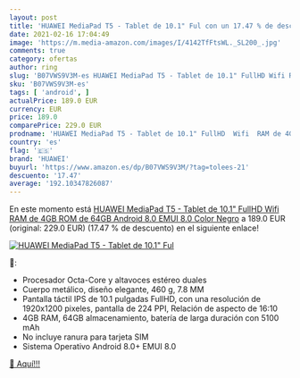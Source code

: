 ```yaml
---
layout: post
title: 'HUAWEI MediaPad T5 - Tablet de 10.1" Ful con un 17.47 % de descuento'
date: 2021-02-16 17:04:49
image: 'https://m.media-amazon.com/images/I/4142TfFtsWL._SL200_.jpg'
comments: true
category: ofertas
author: ring
slug: 'B07VWS9V3M-es HUAWEI MediaPad T5 - Tablet de 10.1" FullHD Wifi RAM de...'
sku: 'B07VWS9V3M-es'
tags: [ 'android', ]
actualPrice: 189.0 EUR
currency: EUR
price: 189.0
comparePrice: 229.0 EUR
prodname: 'HUAWEI MediaPad T5 - Tablet de 10.1" FullHD  Wifi  RAM de 4GB  ROM de 64GB  Android 8.0  EMUI 8.0   Color Negro'
country: 'es'
flag: '🇪🇸'
brand: 'HUAWEI'
buyurl: 'https://www.amazon.es/dp/B07VWS9V3M/?tag=tolees-21'
descuento: '17.47'
average: '192.10347826087'
---
```


En este momento está [HUAWEI MediaPad T5 - Tablet de 10.1" FullHD  Wifi  RAM de 4GB  ROM de 64GB  Android 8.0  EMUI 8.0   Color Negro](https://www.amazon.es/dp/B07VWS9V3M/?tag=tolees-21) a 189.0 EUR (original: 229.0 EUR) (17.47 %  de descuento) en el siguiente enlace!

[![HUAWEI MediaPad T5 - Tablet de 10.1" Ful](https://m.media-amazon.com/images/I/4142TfFtsWL._SL200_.jpg)](https://www.amazon.es/dp/B07VWS9V3M/?tag=tolees-21)

🔎:

- Procesador Octa-Core y altavoces estéreo duales
- Cuerpo metálico, diseño elegante, 460 g, 7.8 MM
- Pantalla táctil IPS de 10.1 pulgadas FullHD, con una resolución de 1920x1200 pixeles, pantalla de 224 PPI, Relación de aspecto de 16:10
- 4GB RAM, 64GB almacenamiento, batería de larga duración con 5100 mAh
- No incluye ranura para tarjeta SIM
- Sistema Operativo Android 8.0+ EMUI 8.0

[🛒 Aquí!!!](https://www.amazon.es/dp/B07VWS9V3M/?tag=tolees-21)
